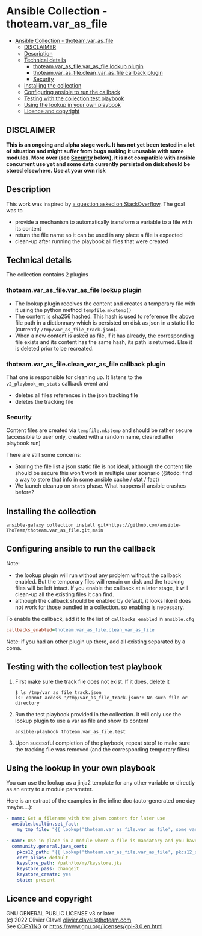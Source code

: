 # Ansible Collection - thoteam.var_as_file

<!--ts-->
* [Ansible Collection - thoteam.var_as_file](#ansible-collection---thoteamvar_as_file)
   * [DISCLAIMER](#disclaimer)
   * [Description](#description)
   * [Technical details](#technical-details)
      * [thoteam.var_as_file.var_as_file lookup plugin](#thoteamvar_as_filevar_as_file-lookup-plugin)
      * [thoteam.var_as_file.clean_var_as_file callback plugin](#thoteamvar_as_fileclean_var_as_file-callback-plugin)
      * [Security](#security)
   * [Installing the collection](#installing-the-collection)
   * [Configuring ansible to run the callback](#configuring-ansible-to-run-the-callback)
   * [Testing with the collection test playbook](#testing-with-the-collection-test-playbook)
   * [Using the lookup in your own playbook](#using-the-lookup-in-your-own-playbook)
   * [Licence and copyright](#licence-and-copyright)
<!--te-->

## DISCLAIMER
**This is an ongoing and alpha stage work. It has not yet been tested in a lot of situation and might suffer from bugs
making it unusable with some modules. More over (see [Security](#security) below), it is not compatible with ansible
concurrent use yet and some data currently persisted on disk should be stored elsewhere. Use at your own risk**

## Description

This work was inspired by [a question asked on StackOverflow][Initial SO question]. The goal was to
- provide a mechanism to automatically transform a variable to a file with its content
- return the file name so it can be used in any place a file is expected
- clean-up after running the playbook all files that were created

## Technical details
The collection contains 2 plugins 

### thoteam.var_as_file.var_as_file lookup plugin
* The lookup plugin receives the content and creates a temporary file with it using the python method `tempfile.mkstemp()`
* The content is sha256 hashed. This hash is used to reference the above file path in a dictionnary which is persisted
  on disk as json in a static file (currently `/tmp/var_as_file_track.json`).
* When a new content is asked as file, if it has already, the corresponding file exists and its content has the same hash,
  its path is returned. Else it is deleted prior to be recreated.

### thoteam.var_as_file.clean_var_as_file callback plugin
That one is responsible for cleaning up. It listens to the `v2_playbook_on_stats` callback event and
* deletes all files references in the json tracking file
* deletes the tracking file

### Security
Content files are created via `tempfile.mkstemp` and should be rather secure (accessible to user only,
created with a random name, cleared after playbook run)

There are still some concerns:
* Storing the file list a json static file is not ideal, although the content file should be secure this won't work
  in multiple user scenario (@todo: find a way to store that info in some ansible cache / stat / fact)
* We launch cleanup on `stats` phase. What happens if ansible crashes before?

## Installing the collection
```console
ansible-galaxy collection install git+https://github.com/ansible-ThoTeam/thoteam.var_as_file.git,main
```

## Configuring ansible to run the callback
Note:
* the lookup plugin will run without any problem without the callback enabled. But the temporary files will
remain on disk and the tracking files will be left intact. If you enable the callback at a later stage, it will clean-up
all the existing files it can find.
* although the callback should be enabled by default, it looks like it does not work for those bundled in a collection.
  so enabling is necessary.

To enable the callback, add it to the list of `callbacks_enabled` in `ansible.cfg`
```ini
callbacks_enabled=thoteam.var_as_file.clean_var_as_file
```
Note: if you had an other plugin up there, add all existing separated by a coma.

## Testing with the collection test playbook
1. First make sure the track file does not exist. If it does, delete it
    ```console
    $ ls /tmp/var_as_file_track.json
    ls: cannot access '/tmp/var_as_file_track.json': No such file or directory
    ```
2. Run the test playbook provided in the collection. It will only use the lookup plugin to use a var as file and
   show its content
    ```console
    ansible-playbook thoteam.var_as_file.test
    ```
3. Upon sucessful completion of the playbook, repeat step1 to make sure the tracking file was removed
   (and the corresponding temporary files)

## Using the lookup in your own playbook
You can use the lookup as a jinja2 template for any other variable or directly as an entry to a module parameter.

Here is an extract of the examples in the inline doc (auto-generated one day maybe....):
```yaml
- name: Get a filename with the given content for later use
  ansible.builtin.set_fact:
    my_tmp_file: "{{ lookup('thoteam.var_as_file.var_as_file', some_variable) }}"
    
- name: Use in place in a module where a file is mandatory and you have the content in a var
  community.general.java_cert:
    pkcs12_path: "{{ lookup('thoteam.var_as_file.var_as_file', pkcs12_store_from_vault) }}"
    cert_alias: default
    keystore_path: /path/to/my/keystore.jks
    keystore_pass: changeit
    keystore_create: yes
    state: present
```

## Licence and copyright
GNU GENERAL PUBLIC LICENSE v3 or later</br>
(c) 2022 Olivier Clavel <olivier.clavel@thoteam.com></br>
See [COPYING](COPYING) or https://www.gnu.org/licenses/gpl-3.0.en.html


[Initial SO question]: https://stackoverflow.com/questions/70624954
